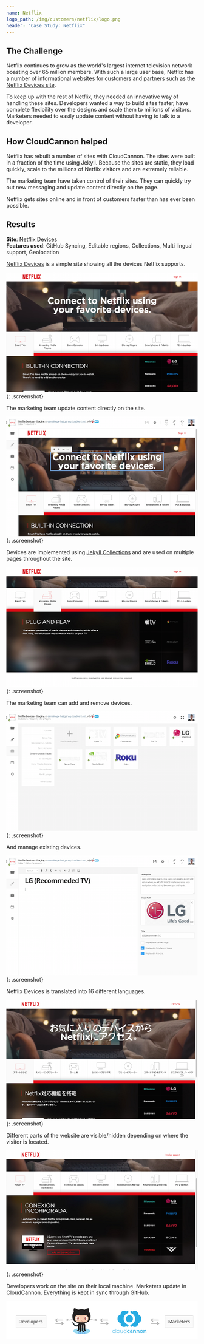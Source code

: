 ```yaml
---
name: Netflix
logo_path: /img/customers/netflix/logo.png
header: "Case Study: Netflix"
---
```

## The Challenge

Netflix continues to grow as the world's largest internet television network boasting over 65 million members. With such a large user base, Netflix has a number of informational websites for customers and partners such as the [Netflix Devices site](https://devices.netflix.com).

To keep up with the rest of Netflix, they needed an innovative way of handling these sites. Developers wanted a way to build sites faster, have complete flexibility over the designs and scale them to millions of visitors. Marketers needed to easily update content without having to talk to a developer.

## How CloudCannon helped

Netflix has rebuilt a number of sites with CloudCannon. The sites were built in a fraction of the time using Jekyll.  Because the sites are static, they load quickly, scale to the millions of Netflix visitors and are extremely reliable.

The marketing team have taken control of their sites. They can quickly try out new messaging and update content directly on the page.

Netflix gets sites online and in front of customers faster than has ever been possible.

## Results

**Site**: [Netflix Devices](https://devices.netflix.com)  
**Features used**: GitHub Syncing, Editable regions, Collections, Multi lingual support, Geolocation

[Netflix Devices](https://devices.netflix.com) is a simple site showing all the devices Netflix supports.

![Devices Home Page](/img/customers/netflix/home.png){: .screenshot}

The marketing team update content directly on the site.

![Editable Regions](/img/customers/netflix/editable_region.png){: .screenshot}

Devices are implemented using [Jekyll Collections](http://jekyllrb.com/docs/collections/) and are used on multiple pages throughout the site.

![Devices](/img/customers/netflix/devices.png){: .screenshot}

The marketing team can add and remove devices.

![Devices](/img/customers/netflix/collections.png){: .screenshot}

And manage existing devices.

![Manage existing device](/img/customers/netflix/markdown.png){: .screenshot}

Netflix Devices is translated into 16 different languages.

![Languages](/img/customers/netflix/languages.png){: .screenshot}

Different parts of the website are visible/hidden depending on where the visitor is located.

![Geolocation](/img/customers/netflix/geo.png){: .screenshot}

Developers work on the site on their local machine. Marketers update in CloudCannon. Everything is kept in sync through GitHub.

![Workflow](/img/customers/netflix/workflow.png)
